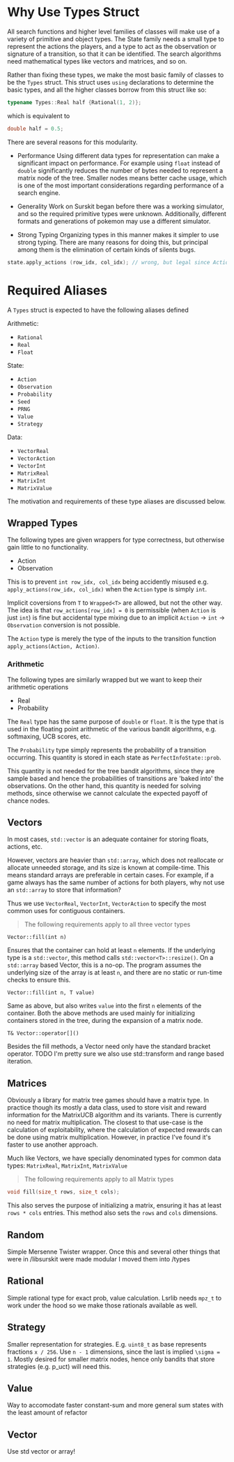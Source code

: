 # Why Use Types Struct

All search functions and higher level families of classes will make use of a variety of primitive and object types. The State family needs a small type to represent the actions the players, and a type to act as the observation or signature of a transition, so that it can be identified. The search algorithms need mathematical types like vectors and matrices, and so on.

Rather than fixing these types, we make the most basic family of classes to be the `Types` struct. This struct uses `using` declarations to determine the basic types, and all the higher classes borrow from this struct like so:

```cpp
typename Types::Real half {Rational(1, 2)};
```
which is equivalent to 
```cpp
double half = 0.5;
```

There are several reasons for this modularity.

* Performance
Using different data types for representation can make a significant impact on performance. For example using `float` instead of `double` significantly reduces the number of bytes needed to represent a matrix node of the tree. Smaller nodes means better cache usage, which is one of the most important considerations regarding performance of a search engine.

* Generality
    Work on Surskit began before there was a working simulator, and so the required primitive types were unknown. Additionally, different formats and generations of pokemon may use a different simulator.

* Strong Typing
Organizing types in this manner makes it simpler to use strong typing. There are many reasons for doing this, but principal among them is the elimination of certain kinds of silents bugs.
```cpp
state.apply_actions (row_idx, col_idx); // wrong, but legal since Action = int
```

# Required Aliases

A `Types` struct is expected to have the following aliases defined

Arithmetic:

* `Rational`
* `Real`
* `Float`

State:

* `Action`
* `Observation`
* `Probability`
* `Seed`
* `PRNG`
* `Value`
* `Strategy`

Data:

* `VectorReal`
* `VectorAction`
* `VectorInt`
* `MatrixReal`
* `MatrixInt`
* `MatrixValue`


The motivation and requirements of these type aliases are discussed below.

## Wrapped Types

The following types are given wrappers for type correctness, but otherwise gain little to no functionality.

* Action
* Observation

This is to prevent `int row_idx, col_idx` being accidently misused e.g. `apply_actions(row_idx, col_idx)` when the `Action` type is simply `int`.

Implicit coversions from `T` to `Wrapped<T>` are allowed, but not the other way. The idea is that `row_actions[row_idx] = 0` is permissible (when `Action` is just `int`) is fine but accidental type mixing due to an implicit `Action` -> `int` -> `Observation` conversion is not possible.

The `Action` type is merely the type of the inputs to the transition function `apply_actions(Action, Action)`. 

### Arithmetic

The following types are similarly wrapped but we want to keep their arithmetic operations

* Real
* Probability

The `Real` type has the same purpose of `double` or `float`. It is the type that is used in the floating point arithmetic of the various bandit algorithms, e.g. softmaxing, UCB scores, etc.

The `Probability` type simply represents the probability of a transition occurring. This quantity is stored in each state as `PerfectInfoState::prob`.

This quantity is not needed for the tree bandit algorithms, since they are sample based and hence the probabilities of transitions are 'baked into' the observations. On the other hand, this quantity is needed for solving methods, since otherwise we cannot calculate the expected payoff of chance nodes.

## Vectors

In most cases, `std::vector` is an adequate container for storing floats, actions, etc.

However, vectors are heavier than `std::array`, which does not reallocate or allocate unneeded storage, and its size is known at compile-time. This means standard arrays are preferable in certain cases. For example, if a game always has the same number of actions for both players, why not use an `std::array` to store that information?

Thus we use `VectorReal`, `VectorInt`, `VectorAction` to specify the most common uses for contiguous containers.

> The following requirements apply to all three vector types

`Vector::fill(int n)`

Ensures that the container can hold at least `n` elements. If the underlying type is a `std::vector`, this method calls `std::vector<T>::resize()`. On a `std::array` based Vector, this is a no-op. The program assumes the underlying size of the array is at least `n`, and there are no static or run-time checks to ensure this. 

`Vector::fill(int n, T value)`

Same as above, but also writes `value` into the first `n` elements of the container.
Both the above methods are used mainly for initializing containers stored in the tree, during the expansion of a matrix node.

`T& Vector::operator[]()`

Besides the fill methods, a Vector need only have the standard bracket operator. TODO I'm pretty sure we also use std::transform and range based iteration.


## Matrices

Obviously a library for matrix tree games should have a matrix type. In practice though its mostly a data class, used to store visit and reward information for the MatrixUCB algorithm and its variants. There is currently no need for matrix multiplication. The closest to that use-case is the calculation of exploitability, where the calculation of expected rewards can be done using matrix multiplication. However, in practice I've found it's faster to use another approach.

Much like Vectors, we have specially denominated types for common data types: `MatrixReal`, `MatrixInt`, `MatrixValue`

> The following requirements apply to all Matrix types

```cpp
void fill(size_t rows, size_t cols);
```
This also serves the purpose of initializing a matrix, ensuring it has at least `rows * cols` entries. This method also sets the `rows` and `cols` dimensions.

## Random

Simple Mersenne Twister wrapper. Once this and several other things that were in /libsurskit were made modular I moved them into /types

## Rational

Simple rational type for exact prob, value calculation. Lsrlib needs `mpz_t` to work under the hood so we make those rationals available as well.

## Strategy

Smaller representation for strategies. E.g. `uint8_t` as base represents fractions `x / 256`. Use `n - 1` dimensions, since the last is implied `\sigma = 1`.
Mostly desired for smaller matrix nodes, hence only bandits that store strategies (e.g. p_uct) will need this.

## Value

Way to accomodate faster constant-sum and more general sum states with the least amount of refactor

## Vector

Use std vector or array!
